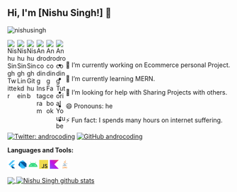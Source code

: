 ## Hi, I'm [Nishu Singh!] 👋
<p align="left"> <img src="https://komarev.com/ghpvc/?username=nishusingh&label=Views&color=blue&style=plastic" alt="nishusingh" /> </p>
<a href="https://twitter.com/Nishusi46516120">
  <img align="left" alt="Nishu Singh Twitter" width="22px" src="https://cdn.jsdelivr.net/npm/simple-icons@v3/icons/twitter.svg" />
</a>
<a href="https://linkedin.com/in/nishu-singh-a530a0171/">
  <img align="left" alt="Nishu Singh Linkdein" width="22px" src="https://cdn.jsdelivr.net/npm/simple-icons@v3/icons/linkedin.svg" />
</a>
<a href="https://github.com/nishusingh71">
  <img align="left" alt="Nishu Singh Github" width="22px" src="https://cdn.jsdelivr.net/npm/simple-icons@v3/icons/github.svg" />
</a>
<a href="https://instagram.com/androcoding/">
  <img align="left" alt="Androcoding Instagram" width="22px" src="https://cdn.jsdelivr.net/npm/simple-icons@v3/icons/instagram.svg" />
</a>
<a href="https://www.facebook.com/androcoding/">
  <img align="left" alt="Androcoding Facebook" width="22px" src="https://cdn.jsdelivr.net/npm/simple-icons@v3/icons/facebook.svg" />
</a>
<a href="https://www.youtube.com/channel/UCaDEFtaLo7SVQjizR31e2tg">
  <img align="left" alt="Androcoding Tutorial Youtube" width="22px" src="https://cdn.jsdelivr.net/npm/simple-icons@v3/icons/youtube.svg" />
</a>

<br/>
<br/>

- 🔭 I’m currently working on Ecommerce personal Project.
- 🌱 I’m currently learning MERN.
- 🤔 I’m looking for help with Sharing Projects with others.

- 😄 Pronouns: he
- ⚡ Fun fact: I spends many hours on internet suffering.

[![Twitter: androcoding](https://img.shields.io/twitter/follow/Nishusi46516120?style=social)](https://twitter.com/Nishusi46516120)
[![GitHub androcoding](https://img.shields.io/github/followers/nishusingh71?label=follow&style=social)](https://github.com/nishusingh71)

**Languages and Tools:**  

<code><img height="20" src="https://raw.githubusercontent.com/github/explore/80688e429a7d4ef2fca1e82350fe8e3517d3494d/topics/flutter/flutter.png"></code>
<code><img height="20" src="https://raw.githubusercontent.com/github/explore/80688e429a7d4ef2fca1e82350fe8e3517d3494d/topics/dart/dart.png"></code>
<code><img height="20" src="https://raw.githubusercontent.com/github/explore/80688e429a7d4ef2fca1e82350fe8e3517d3494d/topics/android/android.png"></code>
<code><img height="20" src="https://raw.githubusercontent.com/github/explore/80688e429a7d4ef2fca1e82350fe8e3517d3494d/topics/javascript/javascript.png"></code>
<code><img height="20" src="https://raw.githubusercontent.com/github/explore/80688e429a7d4ef2fca1e82350fe8e3517d3494d/topics/kotlin/kotlin.png"></code>
<code><img height="20" src="https://raw.githubusercontent.com/github/explore/80688e429a7d4ef2fca1e82350fe8e3517d3494d/topics/java/java.png"></code>

<a href="https://github.com/nishusingh71">
  <img align="center" src="https://github-readme-stats.vercel.app/api/top-langs/?username=nishusingh71&theme=light&hide_langs_below=1" />
</a>
<a href="https://github.com/nishusingh71">
 <img align="center" src="https://github-readme-stats.vercel.app/api?username=nishusingh71&show_icons=true&theme=light&line_height=27" alt="Nishu Singh github stats"/>
</a>

